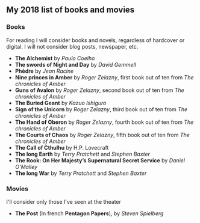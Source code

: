 ## My 2018 list of books and movies ##

### Books ###

For reading I will consider books and novels, regardless of hardcover or digital. I will not consider blog posts, newspaper, etc.

 - **The Alchemist** by *Paulo Coelho*
 - **The swords of Night and Day** by *David Gemmell*
 - **Phèdre** by *Jean Racine*
 - **Nine princes in Amber** by *Roger Zelazny*, first book out of ten from *The chronicles of Amber*
 - **Guns of Avalon** by *Roger Zelazny*, second book out of ten from *The chronicles of Amber*
 - **The Buried Geant** by *Kazuo Ishiguro*
 - **Sign of the Unicorn** by *Roger Zelazny*, third book out of ten from *The chronicles of Amber*
 - **The Hand of Oberon** by *Roger Zelazny*, fourth book out of ten from *The chronicles of Amber*
 - **The Courts of Chaos** by *Roger Zelazny*, fifth book out of ten from *The chronicles of Amber*
 - **The Call of Cthulhu** by H.P. Lovecraft
 - **The long Earth** by *Terry Pratchett* and *Stephen Baxter*
 - **The Rook: On Her Majesty’s Supernatural Secret Service** by *Daniel O'Malley*
 - **The long War** by *Terry Pratchett* and *Stephen Baxter*
 
### Movies ###

I'll consider only those I've seen at the theater

 - **The Post** (In french **Pentagon Papers**), by *Steven Spielberg*

